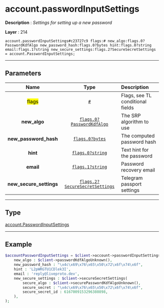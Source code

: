 # account.passwordInputSettings

**Description** : *Settings for setting up a new password*

**Layer** : 214

```tl
account.passwordInputSettings#c23727c9 flags:# new_algo:flags.0?PasswordKdfAlgo new_password_hash:flags.0?bytes hint:flags.0?string email:flags.1?string new_secure_settings:flags.2?SecureSecretSettings = account.PasswordInputSettings;
```

---

## Parameters

| Name | Type | Description |
| :---: | :---: | :--- |
| <mark>flags</mark> | [`#`](type/#) | Flags, see TL conditional fields |
| **new_algo** | [`flags.0?PasswordKdfAlgo`](type/PasswordKdfAlgo) | The SRP algorithm to use |
| **new_password_hash** | [`flags.0?bytes`](type/bytes) | The computed password hash |
| **hint** | [`flags.0?string`](type/string) | Text hint for the password |
| **email** | [`flags.1?string`](type/string) | Password recovery email |
| **new_secure_settings** | [`flags.2?SecureSecretSettings`](type/SecureSecretSettings) | Telegram passport settings |

---

## Type

[account.PasswordInputSettings](type/account.PasswordInputSettings)

---

## Example

```php
$accountPasswordInputSettings = $client->account->passwordInputSettings(
	new_algo : $client->passwordKdfAlgoUnknown(),
	new_password_hash : "\x4c\x69\x76\x65\x50\x72\x6f\x74\x6f",
	hint : 'L2pWRGTU1CDlek3I',
	email : 'reply@liveproto.dev',
	new_secure_settings : $client->secureSecretSettings(
		secure_algo : $client->securePasswordKdfAlgoUnknown(),
		secure_secret : "\x4c\x69\x76\x65\x50\x72\x6f\x74\x6f",
		secure_secret_id : 6167009153296380898,
	),
);
```